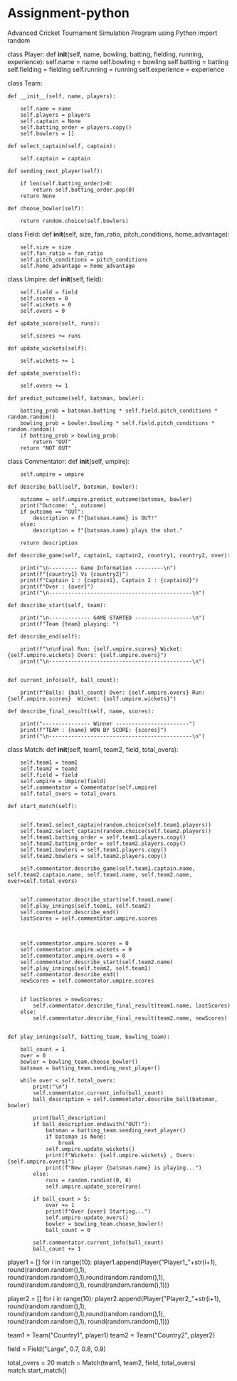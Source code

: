 # Assignment-python
Advanced Cricket Tournament Simulation Program using Python
import random 

class Player:
    def __init__(self, name, bowling, batting, fielding, running, experience):
        self.name = name 
        self.bowling = bowling 
        self.batting = batting 
        self.fielding = fielding 
        self.running = running 
        self.experience = experience

class Team:

    def __init__(self, name, players):
        
        self.name = name 
        self.players = players 
        self.captain = None 
        self.batting_order = players.copy()
        self.bowlers = []

    def select_captain(self, captain):
       
        self.captain = captain

    def sending_next_player(self):
        
        if len(self.batting_order)>0:
            return self.batting_order.pop(0)
        return None 
    
    def choose_bowler(self):
        
        return random.choice(self.bowlers)
    

class Field:
    def __init__(self, size, fan_ratio, pitch_conditions, home_advantage):
       
        self.size = size
        self.fan_ratio = fan_ratio
        self.pitch_conditions = pitch_conditions
        self.home_advantage = home_advantage


class Umpire:
    def __init__(self, field):
        
        self.field = field
        self.scores = 0
        self.wickets = 0
        self.overs = 0

    def update_score(self, runs):
       
        self.scores += runs

    def update_wickets(self):
        
        self.wickets += 1

    def update_overs(self):
        
        self.overs += 1

    def predict_outcome(self, batsman, bowler):
       
        batting_prob = batsman.batting * self.field.pitch_conditions * random.random()
        bowling_prob = bowler.bowling * self.field.pitch_conditions * random.random()
        if batting_prob > bowling_prob:
            return "OUT"
        return "NOT OUT"

class Commentator:
    def __init__(self, umpire):
        
        self.umpire = umpire

    def describe_ball(self, batsman, bowler):
       
        outcome = self.umpire.predict_outcome(batsman, bowler)
        print("Outcome: ", outcome)
        if outcome == "OUT":
            description = f"{batsman.name} is OUT!"
        else:
            description = f"{batsman.name} plays the shot."

        return description

    def describe_game(self, captain1, captain2, country1, country2, over):
       
        print("\n--------- Game Information ---------\n")
        print(f"{country1} Vs {country2}")
        print(f"Captain 1 : {captain1}, Captain 2 : {captain2}")
        print(f"Over : {over}")
        print("\n---------------------------------------------\n")

    def describe_start(self, team):
      
        print("\n------------- GAME STARTED ------------------\n")
        print(f"Team {team} playing: ")
    
    def describe_end(self):
        
        print(f"\n\nFinal Run: {self.umpire.scores} Wicket: {self.umpire.wickets} Overs: {self.umpire.overs}")
        print("\n---------------------------------------------\n")

    
    def current_info(self, ball_count):
       
        print(f"Balls: {ball_count} Over: {self.umpire.overs} Run: {self.umpire.scores}  Wicket: {self.umpire.wickets}")

    def describe_final_result(self, name, scores):
        
        print("--------------- Winner -----------------------")
        print(f"TEAM : {name} WON BY SCORE: {scores}")
        print("\n---------------------------------------------\n")

class Match:
    def __init__(self, team1, team2, field, total_overs):
        
        self.team1 = team1
        self.team2 = team2
        self.field = field
        self.umpire = Umpire(field)
        self.commentator = Commentator(self.umpire)
        self.total_overs = total_overs

    def start_match(self):


        self.team1.select_captain(random.choice(self.team1.players))
        self.team2.select_captain(random.choice(self.team2.players))
        self.team1.batting_order = self.team1.players.copy()
        self.team2.batting_order = self.team2.players.copy()
        self.team1.bowlers = self.team1.players.copy()
        self.team2.bowlers = self.team2.players.copy()

        self.commentator.describe_game(self.team1.captain.name, self.team2.captain.name, self.team1.name, self.team2.name, over=self.total_overs)

          
        self.commentator.describe_start(self.team1.name)
        self.play_innings(self.team1, self.team2)
        self.commentator.describe_end()
        lastScores = self.commentator.umpire.scores


          
        self.commentator.umpire.scores = 0
        self.commentator.umpire.wickets = 0
        self.commentator.umpire.overs = 0
        self.commentator.describe_start(self.team2.name)
        self.play_innings(self.team2, self.team1)
        self.commentator.describe_end()
        newScores = self.commentator.umpire.scores

        
        if lastScores > newScores:
            self.commentator.describe_final_result(team1.name, lastScores)
        else:
            self.commentator.describe_final_result(team2.name, newScores)


    def play_innings(self, batting_team, bowling_team):
        
        ball_count = 1
        over = 0
        bowler = bowling_team.choose_bowler() 
        batsman = batting_team.sending_next_player()
        
        while over < self.total_overs:
            print("\n")
            self.commentator.current_info(ball_count)
            ball_description = self.commentator.describe_ball(batsman, bowler)
            
            print(ball_description)
            if ball_description.endswith("OUT!"):
                batsman = batting_team.sending_next_player()
                if batsman is None:
                    break
                self.umpire.update_wickets()
                print(f"Wickets: {self.umpire.wickets} , Overs: {self.umpire.overs}")
                print(f"New player {batsman.name} is playing...")
            else:
                runs = random.randint(0, 6)
                self.umpire.update_score(runs)

            if ball_count > 5:
                over += 1
                print(f"Over {over} Starting...")
                self.umpire.update_overs()
                bowler = bowling_team.choose_bowler()
                ball_count = 0

            self.commentator.current_info(ball_count)
            ball_count += 1


player1 = []
for i in range(10):
    player1.append(Player("Player1_"+str(i+1), round(random.random(),1), round(random.random(),1),round(random.random(),1), round(random.random(),1), round(random.random(),1)))

player2 = []
for i in range(10):
    player2.append(Player("Player2_"+str(i+1), round(random.random(),1), round(random.random(),1),round(random.random(),1), round(random.random(),1), round(random.random(),1)))

team1 = Team("Country1", player1)
team2 = Team("Country2", player2)

field = Field("Large", 0.7, 0.8, 0.9)

total_overs = 20
match = Match(team1, team2, field, total_overs)
match.start_match()
